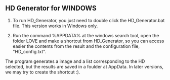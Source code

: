 ## HD Generator for WINDOWS

1. To run HD_Generator, you just need to double click the HD_Generator.bat file. This version works in Windows only.

2. Run the command %APPDATA% at the windows search tool, open the folder LOVE and make a shortcut from HD_Generator, so you can access easier the contents from the result and the configuration file, "HD_config.txt".

The program generates a image and a list corresponding to the HD selected, but the results are saved in a foulder at AppData. In later versions, we may try to create the shortcut :).
